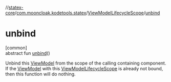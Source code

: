 //[statex-core](../../../index.md)/[com.mooncloak.kodetools.statex](../index.md)/[ViewModelLifecycleScope](index.md)/[unbind](unbind.md)

# unbind

[common]\
abstract fun [unbind](unbind.md)()

Unbind this [ViewModel](../-view-model/index.md) from the scope of the calling containing component. If the [ViewModel](../-view-model/index.md) with this [ViewModelLifecycleScope](index.md) is already not bound, then this function will do nothing.
